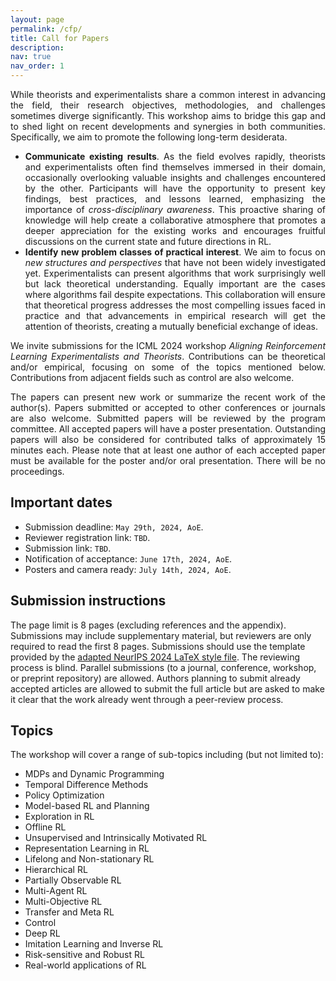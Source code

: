 ```yaml
---
layout: page
permalink: /cfp/
title: Call for Papers
description:
nav: true
nav_order: 1
---
```


<div style="text-align: justify">
While theorists and experimentalists share a common interest in advancing the field, their research objectives, methodologies, and challenges sometimes diverge significantly. This workshop aims to bridge this gap and to shed light on recent developments and synergies in both communities. Specifically, we aim to promote the following long-term desiderata.

<ul>
  <li>
    <b>Communicate existing results</b>. As the field evolves rapidly, theorists and experimentalists often find themselves immersed in their domain, occasionally overlooking valuable insights and challenges encountered by the other. Participants will have the opportunity to present key findings, best practices, and lessons learned, emphasizing the importance of <i>cross-disciplinary awareness</i>. This proactive sharing of knowledge will help create a collaborative atmosphere that promotes a deeper appreciation for the existing works and encourages fruitful discussions on the current state and future directions in RL.
  </li>

  <li>
    <b>Identify new problem classes of practical interest</b>. We aim to focus on <i>new structures and perspectives</i> that have not been widely investigated yet. Experimentalists can present algorithms that work surprisingly well but lack theoretical understanding. Equally important are the cases where algorithms fail despite expectations. This collaboration will ensure that theoretical progress addresses the most compelling issues faced in practice and that advancements in empirical research will get the attention of theorists, creating a mutually beneficial exchange of ideas.
  </li>
</ul>

We invite submissions for the ICML 2024 workshop <em>Aligning Reinforcement Learning Experimentalists and Theorists</em>. Contributions can be theoretical and/or empirical, focusing on some of the topics mentioned below. Contributions from adjacent fields such as control are also welcome.

The papers can present new work or summarize the recent work of the author(s). Papers submitted or accepted to other conferences or journals are also welcome. Submitted papers will be reviewed by the program committee. All accepted papers will have a poster presentation. Outstanding papers will also be considered for contributed talks of approximately 15 minutes each. Please note that at least one author of each accepted paper must be available for the poster and/or oral presentation. There will be no proceedings.
</div>

<h2>Important dates</h2>

- Submission deadline: ``May 29th, 2024, AoE``.
- Reviewer registration link: ``TBD``.
- Submission link: ``TBD``.
- Notification of acceptance: ``June 17th, 2024, AoE``.
- Posters and camera ready: ``July 14th, 2024, AoE``.


<h2>Submission instructions</h2>

The page limit is 8 pages (excluding references and the appendix). Submissions may include supplementary material, but reviewers are only required to read the first 8 pages. Submissions should use the template provided by the [adapted NeurIPS 2024 LaTeX style file](/assets/files/arlet2024_styles.zip). The reviewing process is blind. Parallel submissions (to a journal, conference, workshop, or preprint repository) are allowed. Authors planning to submit already accepted articles are allowed to submit the full article but are asked to make it clear that the work already went through a peer-review process.

<h2>Topics</h2>

The workshop will cover a range of sub-topics including (but not limited to):
- MDPs and Dynamic Programming
- Temporal Difference Methods
- Policy Optimization
- Model-based RL and Planning
- Exploration in RL
- Offline RL
- Unsupervised and Intrinsically Motivated RL
- Representation Learning in RL
- Lifelong and Non-stationary RL
- Hierarchical RL
- Partially Observable RL
- Multi-Agent RL
- Multi-Objective RL
- Transfer and Meta RL
- Control
- Deep RL
- Imitation Learning and Inverse RL
- Risk-sensitive and Robust RL
- Real-world applications of RL
